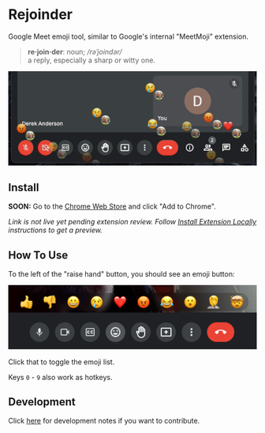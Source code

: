 
# Rejoinder
Google Meet emoji tool, similar to Google's internal "MeetMoji" extension.

> **re·join·der**: noun; */rəˈjoindər/*<br/>
> a reply, especially a sharp or witty one.

![screenshot](screenshots/github.png)

## Install

**SOON:** Go to the [Chrome Web Store](https://chrome.google.com/webstore/detail/rejoinder/ppkljbmmakhcdfgokefgmologajbdima) and click "Add to Chrome".

*Link is not live yet pending extension review.  Follow [Install Extension Locally](DEV_README.md#install-extension-locally) instructions to get a preview.*

## How To Use

To the left of the "raise hand" button, you should see an emoji button:

![screenshot](screenshots/ui.png)

Click that to toggle the emoji list.

Keys `0` - `9` also work as hotkeys.

## Development

Click [here](DEV_README.md) for development notes if you want to contribute.

